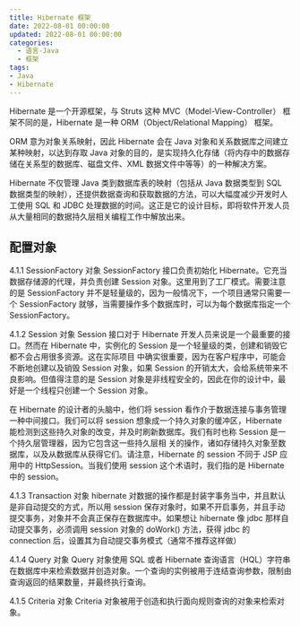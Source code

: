 ```yaml
---
title: Hibernate 框架
date: 2022-08-01 00:00:00
updated: 2022-08-01 00:00:00
categories:
  - 语言-Java
  - 框架
tags:
- Java
- Hibernate
---
```


Hibernate 是一个开源框架，与 Struts 这种 MVC（Model-View-Controller） 框架不同的是，Hibernate 是一种 ORM（Object/Relational Mapping） 框架。

ORM 意为对象关系映射，因此 Hibernate 会在 Java 对象和关系数据库之间建立某种映射，以达到存取 Java 对象的目的，是实现持久化存储（将内存中的数据存储在关系型的数据库、磁盘文件、XML 数据文件中等等）的一种解决方案。

Hibernate 不仅管理 Java 类到数据库表的映射（包括从 Java 数据类型到 SQL 数据类型的映射），还提供数据查询和获取数据的方法，可以大幅度减少开发时人工使用 SQL 和 JDBC 处理数据的时间。这正是它的设计目标，即将软件开发人员从大量相同的数据持久层相关编程工作中解放出来。

## 配置对象

4.1.1 SessionFactory 对象
SessionFactory 接口负责初始化 Hibernate。它充当数据存储源的代理，并负责创建 Session 对象。这里用到了工厂模式。需要注意的是 SessionFactory 并不是轻量级的，因为一般情况下，一个项目通常只需要一个 SessionFactory 就够，当需要操作多个数据库时，可以为每个数据库指定一个 SessionFactory。

<!-- more -->

4.1.2 Session 对象
Session 接口对于 Hibernate 开发人员来说是一个最重要的接口。然而在 Hibernate 中，实例化的 Session 是一个轻量级的类，创建和销毁它都不会占用很多资源。这在实际项目 中确实很重要，因为在客户程序中，可能会不断地创建以及销毁 Session 对象，如果 Session 的开销太大，会给系统带来不良影响。但值得注意的是 Session 对象是非线程安全的，因此在你的设计中，最好是一个线程只创建一个 Session 对象。

在 Hibernate 的设计者的头脑中，他们将 session 看作介于数据连接与事务管理一种中间接口。我们可以将 session 想象成一个持久对象的缓冲区，Hibernate 能检测到这些持久对象的改变，并及时刷新数据库。我们有时也称 Session 是一个持久层管理器，因为它包含这一些持久层相 关的操作，诸如存储持久对象至数据库，以及从数据库从获得它们。请注意，Hibernate 的 session 不同于 JSP 应用中的 HttpSession。当我们使用 session 这个术语时，我们指的是 Hibernate 中的 session。

4.1.3 Transaction 对象
hibernate 对数据的操作都是封装字事务当中，并且默认是非自动提交的方式，所以用 session 保存对象时，如果不开启事务，并且手动提交事务，对象并不会真正保存在数据库中。如果想让 hibernate 像 jdbc 那样自动提交事务，必须调用 session 对象的 doWork() 方法，获得 jdbc 的 connection 后，设置其为自动提交事务模式（通常不推荐这样做）

4.1.4 Query 对象
Query 对象使用 SQL 或者 Hibernate 查询语言（HQL）字符串在数据库中来检索数据并创造对象。一个查询的实例被用于连结查询参数，限制由查询返回的结果数量，并最终执行查询。

4.1.5 Criteria 对象
Criteria 对象被用于创造和执行面向规则查询的对象来检索对象。
